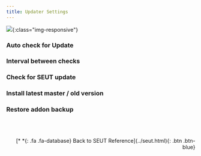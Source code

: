 ```yaml
---
title: Updater Settings
---
```

![](/modding-reference/assets/images/reference/seut/preferences_3.png){:class="img-responsive"}


### Auto check for Update

### Interval between checks

### Check for SEUT update

### Install latest master / old version

### Restore addon backup


<br><br/>
<p style="text-align:right">[*&nbsp;*{: .fa .fa-database} Back to SEUT Reference](../seut.html){: .btn .btn-blue}</p>